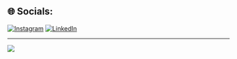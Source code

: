 
## 🌐 Socials:
[![Instagram](https://img.shields.io/badge/Instagram-%23E4405F.svg?logo=Instagram&logoColor=white)](https://instagram.com/jwan_mardini) [![LinkedIn](https://img.shields.io/badge/LinkedIn-%230077B5.svg?logo=linkedin&logoColor=white)](https://www.linkedin.com/in/jwan-mardini-59054324a/) 

---
[![](https://visitcount.itsvg.in/api?id=JwanMardini&icon=0&color=3)](https://visitcount.itsvg.in)
